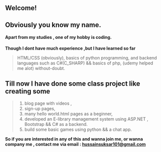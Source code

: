 ## Welcome!

## Obviously you know my name. 
#### Apart from my studies , one of my hobby is coding. 
**Though I dont have much experience ,but I  have learned so far**
> HTML/CSS (obviously),
> basics of python programming, 
> and backend languages such as C#(C_SHARP) && basics of php, (udemy helped me alot)  without-doubt.

## Till now I have done some class project like creating some
> 1) blog page with videos ,
> 2) sign-up pages,
> 3) many hello world.html pages as a beginner,
> 4) developed an E-library management system using ASP.NET , Bootstrap && C# as a backend.
> 5) build some basic games using python && a chat app.

**So if you are interested in any of this and wanna join me, or wanna company me , contact me via email : hussainsuksar101@gmail.com**



